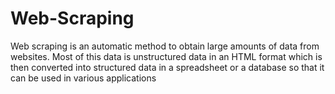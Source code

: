 # Web-Scraping

Web scraping is an automatic method to obtain large amounts of data from websites. 
Most of this data is unstructured data in an HTML format which is then converted into structured data in a 
spreadsheet or a database so that it can be used in various applications


